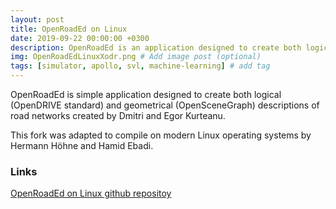 ```yaml
---
layout: post
title: OpenRoadEd on Linux
date: 2019-09-22 00:00:00 +0300
description: OpenRoadEd is an application designed to create both logical (OpenDRIVE standard) and geometrical (OpenSceneGraph) descriptions of road networks 
img: OpenRoadEdLinuxXodr.png # Add image post (optional)
tags: [simulator, apollo, svl, machine-learning] # add tag
---
```


OpenRoadEd is simple application designed to create both logical (OpenDRIVE standard) and geometrical (OpenSceneGraph) descriptions of road networks created by Dmitri and Egor Kurteanu.

This fork was adapted to compile on modern Linux operating systems by Hermann Höhne and Hamid Ebadi.

### Links
 
[OpenRoadEd on Linux github repositoy](https://github.com/ebadi/OpenRoadEd)
